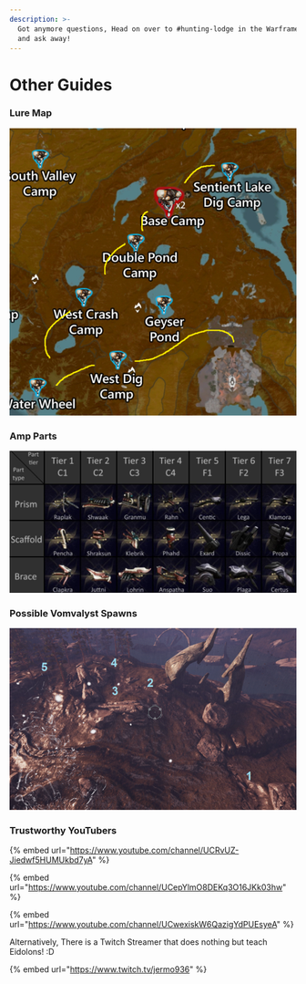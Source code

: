 ```yaml
---
description: >-
  Got anymore questions, Head on over to #hunting-lodge in the Warframe Discord
  and ask away!
---
```


# Other Guides

### Lure Map

![](../../.gitbook/assets/image%20%2857%29.png)

### Amp Parts

![](../../.gitbook/assets/image%20%2834%29.png)

### Possible Vomvalyst Spawns

![](../../.gitbook/assets/image%20%289%29.png)

### Trustworthy YouTubers

{% embed url="https://www.youtube.com/channel/UCRvUZ-Jiedwf5HUMUkbd7yA" %}

{% embed url="https://www.youtube.com/channel/UCepYlmO8DEKq3O16JKk03hw" %}

{% embed url="https://www.youtube.com/channel/UCwexiskW6QazigYdPUEsyeA" %}

Alternatively, There is a Twitch Streamer that does nothing but teach Eidolons! :D

{% embed url="https://www.twitch.tv/jermo936" %}



